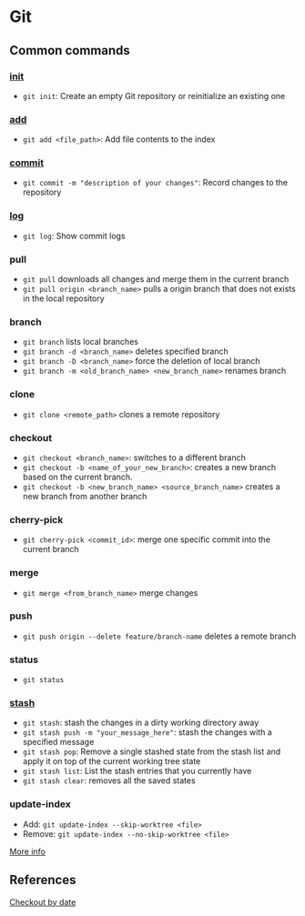 # Git

## Common commands

### [init](https://www.git-scm.com/docs/git-init)

- `git init`: Create an empty Git repository or reinitialize an existing one

### [add](https://www.git-scm.com/docs/git-add)

- `git add <file_path>`: Add file contents to the index

### [commit](https://www.git-scm.com/docs/git-commit)

- `git commit -m "description of your changes"`: Record changes to the repository

### [log](https://www.git-scm.com/docs/git-log)

- `git log`: Show commit logs

### pull

- `git pull` downloads all changes and merge them in the current branch
- `git pull origin <branch_name>` pulls a origin branch that does not exists in the local repository

### branch

- `git branch` lists local branches
- `git branch -d <branch_name>` deletes specified branch
- `git branch -D <branch_name>` force the deletion of local branch
- `git branch -m <old_branch_name> <new_branch_name>` renames branch

### clone

- `git clone <remote_path>` clones a remote repository

### checkout

- `git checkout <branch_name>`: switches to a different branch
- `git checkout -b <name_of_your_new_branch>`: creates a new branch based on the current branch.
- `git checkout -b <new_branch_name> <source_branch_name>` creates a new branch from another branch

### cherry-pick

- `git cherry-pick <commit_id>`: merge one specific commit into the current branch

### merge

- `git merge <from_branch_name>` merge changes

### push

- `git push origin --delete feature/branch-name` deletes a remote branch

### status

- `git status`

### [stash](https://www.git-scm.com/docs/git-stash)

- `git stash`: stash the changes in a dirty working directory away
- `git stash push -m "your_message_here"`: stash the changes with a specified message
- `git stash pop`: Remove a single stashed state from the stash list and apply it on top of the current working tree state
- `git stash list`: List the stash entries that you currently have
- `git stash clear`: removes all the saved states

### update-index

- Add: `git update-index --skip-worktree <file>`
- Remove: `git update-index --no-skip-worktree <file>`

[More info](https://medium.com/@igloude/git-skip-worktree-and-how-i-used-to-hate-config-files-e84a44a8c859)

## References

[Checkout by date](https://stackoverflow.com/questions/6990484/how-to-checkout-in-git-by-date)
